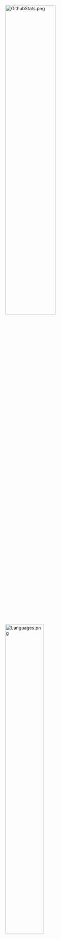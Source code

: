 <p>
  <img style="width: 56%; height: 50%;" src="https://github-readme-stats.vercel.app/api?username=dadolyner&show_icons=true&theme=radical" alt="GithubStats.png" height="192px" />
  <img style="width: 49%; height: 50%;" src="https://github-readme-stats.vercel.app/api/top-langs/?username=dadolyner&layout=compact&theme=radical" alt="Languages.png" height="192px" />
</p>
